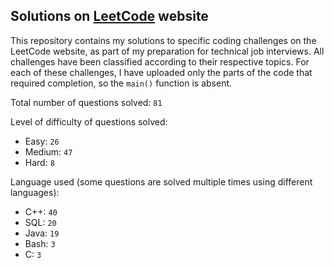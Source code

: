 ## Solutions on [LeetCode](https://leetcode.com/) website

This repository contains my solutions to specific coding challenges on the LeetCode website, as part of my preparation for technical job interviews. All challenges have been classified according to their respective topics. For each of these challenges, I have uploaded only the parts of the code that required completion, so the `main()` function is absent.

Total number of questions solved: `81`

Level of difficulty of questions solved:
* Easy: `26`
* Medium: `47`
* Hard: `8`

Language used (some questions are solved multiple times using different languages):
* C++: `40`
* SQL: `20`
* Java: `19`
* Bash: `3`
* C: `3`
